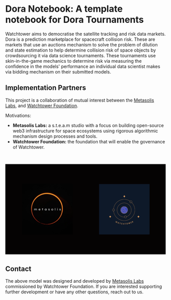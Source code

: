 # Dora Notebook: A template notebook for Dora Tournaments

Watchtower aims to democratise the satellite tracking and risk data markets. Dora is a prediction marketplace for spacecraft collision risk. 
These are markets that use an auctions mechanism to solve the problem of dilution and state estimation to help determine collision risk of space objects 
by crowdsourcing it via data science tournaments. These tournaments use skin-in-the-game mechanics to determine risk via measuring the confidence in 
the models' performance an individual data scientist makes via bidding mechanism on their submitted models.

## Implementation Partners

This project is a collaboration of mutual interest between the [Metasolis Labs](https://metasolis.co/), and [Watchtower Foundation](https://watchtower.world/). 

Motivations:
* **Metasolis Labs:** a s.t.e.a.m studio with a focus on building open-source web3 infrastructure for space ecosystems using rigorous algorithmic mechanism design processes and tools.
* **Watchtower Foundation:** the foundation that will enable the governance of Watchtower.

<br>

![implementation-partners-logos](img/partners-banner.png)


## Contact

The above model was designed and developed by [Metasolis Labs](https://metasolis.co) commissioned by Watchtower Foundation. If you are interested supporting further development or have any other questions, reach out to us.
